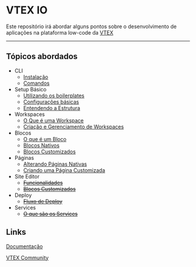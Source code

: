 # VTEX IO
 Este repositório irá abordar alguns pontos sobre o desenvolvimento de aplicações na plataforma low-code da [VTEX](https://vtex.com/)

---

## Tópicos abordados
* CLI
  * [Instalação](docs/pt/cli/01_instalacao.md)
  * [Comandos](docs/pt/cli/02_comandos.md)
* Setup Básico
  * [Utilizando os boilerplates](docs/pt/setup/01_utilizando_os_boilerplates.md)
  * [Configurações básicas](docs/pt/setup/02_configuracoes_basicas.md)
  * [Entendendo a Estrutura](docs/pt/setup/03_entendendo_a_estrutura.md)
* Workspaces
  * [O Que é uma Workspace](docs/pt/workspaces/01_oque_e_uma_workspace.md)
  * [Criação e Gerenciamento de Workspaces](docs/pt/workspaces/02_criando_e_gerenciando_workspaces.md)
* Blocos
  * [O que é um Bloco](docs/pt/blocos/01_o_que_e_um_bloco.md)
  * [Blocos Nativos](docs/pt/blocos/02_blocos_nativos.md)
  * [Blocos Customizados](docs/pt/blocos/03_blocos_customizados.md)
* Páginas
  * [Alterando Páginas Nativas](docs/pt/paginas/01_alterando_paginas_nativas.md)
  * [Criando uma Página Customizada](docs/pt/paginas/02_criando_uma_pagina_customizada.md)
* Site Editor
  * <del> [Funcionalidades](#) </del>
  * <del> [Blocos Customizados](#) </del>
* Deploy
  * <del> [Fluxo de Deploy](#) </del>
* Services
  * <del> [O que são os Services](#) </del>

## Links
[Documentação](https://developers.vtex.com/vtex-developer-docs/docs/welcome)
  
[VTEX Community](https://community.vtex.com/)